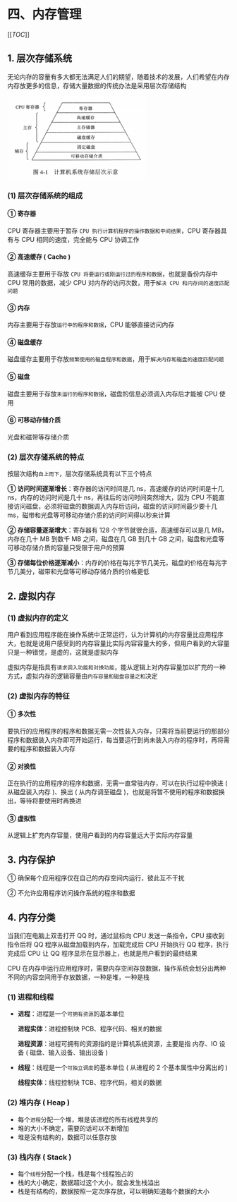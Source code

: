 # 四、内存管理

[[_TOC_]]

## 1. 层次存储系统

无论内存的容量有多大都无法满足人们的期望，随着技术的发展，人们希望在内存内存放更多的信息，存储大量数据的传统办法是采用层次存储结构

![计算机存储层次](https://github.com/yuyuyuzhang/Blog/blob/master/images/%E8%AE%A1%E7%AE%97%E6%9C%BA/%E5%86%85%E5%AD%98%E7%AE%A1%E7%90%86/%E8%AE%A1%E7%AE%97%E6%9C%BA%E5%AD%98%E5%82%A8%E5%B1%82%E6%AC%A1.png)

### (1) 层次存储系统的组成

#### ① 寄存器

CPU 寄存器主要用于暂存 `CPU 执行计算机程序的操作数据和中间结果`，CPU 寄存器具有与 CPU 相同的速度，完全能与 CPU 协调工作

#### ② 高速缓存 ( Cache )

高速缓存主要用于存放 `CPU 将要运行或刚运行过的程序和数据`，也就是备份内存中 CPU 常用的数据，减少 CPU 对内存的访问次数，用于`解决 CPU 和内存间的速度匹配问题`

#### ③ 内存

内存主要用于存放`运行中的程序和数据`，CPU 能够直接访问内存

#### ④ 磁盘缓存

磁盘缓存主要用于存放`频繁使用的磁盘程序和数据`，用于`解决内存和磁盘的速度匹配问题`

#### ⑤ 磁盘

磁盘主要用于存放`未运行的程序和数据`，磁盘的信息必须调入内存后才能被 CPU 使用

#### ⑥ 可移动存储介质

光盘和磁带等存储介质

### (2) 层次存储系统的特点

按层次结构`自上而下`，层次存储系统具有以下三个特点

**① 访问时间逐渐增长**：寄存器的访问时间是几 ns，高速缓存的访问时间是十几 ns，内存的访问时间是几十 ns，再往后的访问时间突然增大，因为 CPU 不能直接访问磁盘，必须将磁盘的数据调入内存后访问，磁盘的访问时间最少要十几 ms，磁带和光盘等可移动存储介质的访问时间得以秒来计算

**② 存储容量逐渐增大**：寄存器有 128 个字节就很合适，高速缓存可以是几 MB，内存在几十 MB 到数千 MB 之间，磁盘在几 GB 到几十 GB 之间，磁盘和光盘等可移动存储介质的容量只受限于用户的预算

**③ 存储每位价格逐渐减小**：内存的价格在每兆字节几美元，磁盘的价格在每兆字节几美分，磁带和光盘等可移动存储介质的价格更低

## 2. 虚拟内存

### (1) 虚拟内存的定义

用户看到应用程序能在操作系统中正常运行，认为计算机的内存容量比应用程序大，也就是说用户感受到的内存容量比实际内容容量大的多，但用户看到的大容量只是一种错觉，是虚的，这就是虚拟内存

虚拟内存是指具有`请求调入功能和对换功能`，能从逻辑上对内存容量加以扩充的一种方式，虚拟内存的逻辑容量由`内存容量和磁盘容量之和`决定

### (2) 虚拟内存的特征

#### ① 多次性

要执行的应用程序的程序和数据无需一次性装入内存，只需将当前要运行的那部分程序和数据装入内存即可开始运行，每当要运行到尚未装入内存的程序时，再将需要的程序和数据装入内存

#### ② 对换性

正在执行的应用程序的程序和数据，无需一直常驻内存，可以在执行过程中换进 ( 从磁盘装入内存 )、换出 ( 从内存调至磁盘 )，也就是将暂不使用的程序和数据换出，等待将要使用时再换进

#### ③ 虚拟性

从逻辑上扩充内存容量，使用户看到的内存容量远大于实际内存容量

## 3. 内存保护

① 确保每个应用程序仅在自己的内存空间内运行，彼此互不干扰

② 不允许应用程序访问操作系统的程序和数据

## 4. 内存分类

当我们在电脑上双击打开 QQ 时，通过鼠标向 CPU 发送一条指令，CPU 接收到指令后将 QQ 程序从磁盘加载到内存，加载完成后 CPU 开始执行 QQ 程序，执行完成后 CPU 让 QQ 程序显示在显示器上，也就是用户看到的最终结果

CPU 在内存中运行应用程序时，需要内存空间存放数据，操作系统会划分出两种不同的内容空间用于存放数据，一种是堆，一种是栈

### (1) 进程和线程

* **进程**：进程是一个`可拥有资源`的基本单位
  
  **进程实体**：进程控制块 PCB、程序代码、相关的数据

  **进程资源**：进程可拥有的资源指的是计算机系统资源，主要是指 内存、IO 设备 ( 磁盘、输入设备、输出设备 )

* **线程**：线程是一个`可独立调度`的基本单位 ( 从进程的 2 个基本属性中分离出的 )
  
  **线程实体**：线程控制块 TCB、程序代码，相关的数据

### (2) 堆内存 ( Heap )

* 每个`进程`分配一个堆，堆是该进程的所有线程共享的
* 堆的大小不确定，需要的话可以不断增加
* 堆是没有结构的，数据可以任意存放

### (3) 栈内存 ( Stack )

* 每个`线程`分配一个栈，栈是每个线程独占的
* 栈的大小确定，数据超过这个大小，就会发生栈溢出
* 栈是有结构的，数据按照一定次序存放，可以明确知道每个数据的大小
